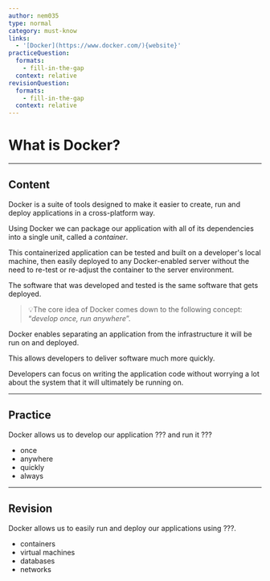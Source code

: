 ```yaml
---
author: nem035
type: normal
category: must-know
links:
  - '[Docker](https://www.docker.com/){website}'
practiceQuestion:
  formats:
    - fill-in-the-gap
  context: relative
revisionQuestion:
  formats:
    - fill-in-the-gap
  context: relative
---
```


# What is Docker?


---

## Content

Docker is a suite of tools designed to make it easier to create, run and deploy applications in a cross-platform way.

Using Docker we can package our application with all of its dependencies into a single unit, called a *container*. 

This containerized application can be tested and built on a developer's local machine, then easily deployed to any Docker-enabled server without the need to re-test or re-adjust the container to the server environment.

The software that was developed and tested is the same software that gets deployed.

> 💡The core idea of Docker comes down to the following concept: “*develop once, run anywhere*”.

Docker enables separating an application from the infrastructure it will be run on and deployed. 

This allows developers to deliver software much more quickly. 

Developers can focus on writing the application code without worrying a lot about the system that it will ultimately be running on.


---

## Practice

Docker allows us to develop our application ??? and run it ???

- once
- anywhere
- quickly
- always


---

## Revision

Docker allows us to easily run and deploy our applications using ???.

- containers
- virtual machines
- databases
- networks
